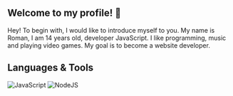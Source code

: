 ## Welcome to my profile! 👋
<a> Hey! To begin with, I would like to introduce myself to you. My name is Roman, I am 14 years old, developer JavaScript. I like programming, music and playing video games. My goal is to become a website developer. </a>
## Languages & Tools
![JavaScript](https://shields.io/badge/-JavaScript-ecb22f?style=flat-square&logo=javascript&logoColor=ffffff)
![NodeJS](https://shields.io/badge/-NodeJS-448543?style=flat-square&logo=node.js&logoColor=ffffff)
